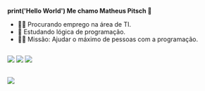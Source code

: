 **print('Hello World') Me chamo Matheus Pitsch 🐙**

- 👨‍💻  Procurando emprego na área de TI.
- 🌱  Estudando lógica de programação.
- 🐱‍👤  Missão: Ajudar o máximo de pessoas com a programação.

##

<div>
  <a href="https://www.linkedin.com/in/matheuspitsch/" target="_blank"><img src="https://img.shields.io/badge/LinkedIn-0077B5?style=for-the-badge&logo=linkedin&logoColor=white" target="_blank"></a> 
  <a href="mailto:matheuspitschh@gmail.com" target="_blank"><img src="https://img.shields.io/badge/Gmail-D14836?style=for-the-badge&logo=gmail&logoColor=white" target="_blank"></a>
  <a href="https://www.instagram.com/_pitsch_/" target="_blank"><img src="https://img.shields.io/badge/Instagram-E4405F?style=for-the-badge&logo=instagram&logoColor=white" target="_blank"></a> 
   
</div>

##

<div>
  <img src="https://img.shields.io/badge/Python-14354C?style=for-the-badge&logo=python&logoColor=white" target="_blank"></a> 
</div>